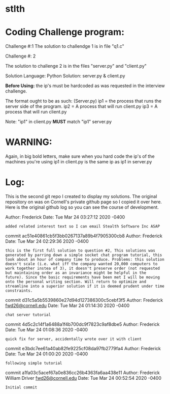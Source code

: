 # stlth


# Coding Challenge program:

Challenge #:1
  The solution to challendge 1 is in file "q1.c"

Challenge #: 2

  The solution to challenge 2 is in the files "server.py" and "client.py"
  
Solution Language: Python
Solution: server.py & client.py

__Before Using:__ the ip's must be hardcoded as was requested in the interview challenge.

The format ought to be as such: 
(Server.py)
ip1 = the process that runs the server side of the program. 
ip2 = A process that will run client.py
ip3 = A process that will run client.py

Note: "ip1" in client.py ____MUST____ match "ip1" server.py

# WARNING: 
  Again, in big bold letters, make sure when you hard code the ip's of the machines you're using ip1 in client.py is the same ip as ip1 in server.py




# Log: 
This is the second git repo I created to display my solutions. The original repository on was on Cornell's private github page so I copied it over here. Here is the original github log so you can see the course of development.

Author: Frederick 
Date:   Tue Mar 24 03:27:12 2020 -0400

    added related interest text so I can email Stealth Software Inc ASAP

commit ac51e40861cb5f3bb0267137a89b4f7905300cb8
Author: Frederick 
Date:   Tue Mar 24 02:29:36 2020 -0400

    this is the first full solution to question #2, This solutions was generated by parring down a simple socket chat program tutorial, this took about an hour of company time to produce. Problems: this solution doesn't scale (i.e. what iff the company wanted 20,000 computers to work together instea of 3), it doesn't preserve order (not requested but maintaining order as an invariance might be helpful in the future). Since the basic requirements have been met I will be moving onto the personal writing section. Will return to optimize and streamline into a superior solution if it is deemed prudent under time constraints.

commit d31c5a5b5539860e27d94d127386300c5cebf3f5
Author: Frederick <fwd26@cornell.edu>
Date:   Tue Mar 24 01:14:30 2020 -0400

    chat server tutorial

commit 4d5c2c14f1a6488a1f4b700dc9f7823c9af8dbe5
Author: Frederick 
Date:   Tue Mar 24 01:08:36 2020 -0400

    quick fix for server, accidentally wrote over it with client

commit e3bdc7ee61a40ab82fe9225cf08da97fb2779fa4
Author: Frederick 
Date:   Tue Mar 24 01:00:20 2020 -0400

    following simple tutorial

commit a1fa03c5acef67a0e836cc26b4363fa6aa438e11
Author: Frederick William Driver <fwd26@cornell.edu>
Date:   Tue Mar 24 00:52:54 2020 -0400

    Initial commit

